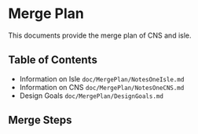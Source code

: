 # Merge Plan

This documents provide the merge plan of CNS and isle.

## Table of Contents

* Information on Isle `doc/MergePlan/NotesOneIsle.md`
* Information on CNS `doc/MergePlan/NotesOneCNS.md`
* Design Goals `doc/MergePlan/DesignGoals.md`
    <!-- * Linear Algebra Interface -->
    <!-- * Memory Management Interface -->
<!-- * Guidelines for unit tests `doc/MergePlan/NotesOnUnitTests.md` -->
<!-- * Stepwise Merge Plan (below) -->

## Merge Steps

